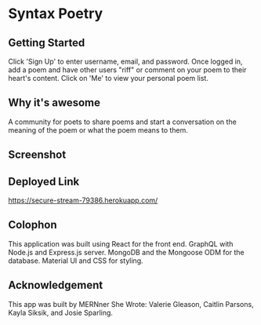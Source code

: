 # Syntax Poetry 

## Getting Started 
Click 'Sign Up' to enter username, email, and password. Once logged in, add a poem and have other users "riff" or comment on your poem to their heart's content. Click on 'Me' to view your personal poem list. 

## Why it's awesome 
A community for poets to share poems and start a conversation on the meaning of the poem or what the poem means to them. 


## Screenshot 

## Deployed Link
https://secure-stream-79386.herokuapp.com/

## Colophon 
This application was built using React for the front end. GraphQL with Node.js and Express.js server. MongoDB and the Mongoose ODM for the database. Material UI and CSS for styling. 

## Acknowledgement 
This app was built by MERNner She Wrote: Valerie Gleason, Caitlin Parsons, Kayla Siksik, and Josie Sparling. 